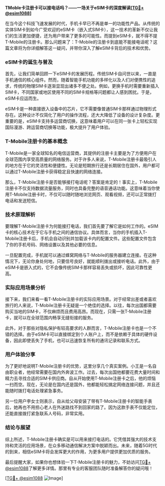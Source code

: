 **TMoble卡注册卡可以接电话吗？——一场关于eSIM卡的深度解读[[TG💪+ @esim1088](https://t.me/s/esim1088)]**

在当今这个科技飞速发展的时代，手机卡早已不再是单一的功能性产品。从传统的实体SIM卡到如今广受欢迎的eSIM卡（嵌入式SIM卡），这一技术的革新不仅让我们的生活更加便捷，还为用户带来了更多的可能性。而提到eSIM卡，就不得不提T-Mobile的注册卡。那么问题来了：T-Mobile的注册卡到底能不能接电话呢？这篇文章将为你详细解答这一疑问，并带你深入了解eSIM卡背后的技术和优势。

### eSIM卡的诞生与普及

首先，让我们简单回顾一下eSIM卡的发展历程。传统SIM卡自问世以来，一直是手机通信的核心组件。然而，随着智能手机功能的多样化以及人们对便携性的追求，传统的物理SIM卡逐渐显现出诸多不便之处。例如，更换手机时需要重新插入SIM卡，不同国家或地区使用不同的SIM卡规格等问题都让人感到困扰。于是，eSIM卡应运而生。

eSIM卡是一种直接嵌入设备中的芯片，它不需要像普通SIM卡那样通过物理形式存在。这种设计不仅简化了用户的操作流程，还大大降低了设备的设计复杂度。更重要的是，eSIM卡支持多运营商切换，这意味着用户可以在同一张卡上轻松实现国际漫游、跨运营商切换等功能，极大提升了用户体验。

### T-Mobile注册卡的基本概念

T-Mobile是一家全球知名的电信运营商，其提供的注册卡主要是为了方便用户在全球范围内享受高质量的网络服务。对于许多人来说，T-Mobile注册卡最吸引人的地方在于它的灵活性和便捷性。无论是短期旅行还是长期居住在国外，用户都可以通过T-Mobile注册卡获得稳定且快速的网络连接。

那么，T-Mobile注册卡是否能够接打电话呢？答案是肯定的！事实上，T-Mobile注册卡不仅支持数据流量服务，同时也具备完整的语音通话功能。这意味着当你使用T-Mobile注册卡时，不仅可以随时随地浏览网页、观看视频，还可以正常拨打电话和发送短信。

### 技术原理解析

要理解T-Mobile注册卡为何能接打电话，我们首先要了解它是如何工作的。eSIM卡的核心技术在于它与手机之间的通信协议。具体而言，当你的手机插入T-Mobile注册卡后，手机会自动识别并加载该卡内的配置文件。这些配置文件包含了你的手机号码、网络设置以及其他必要的信息。

一旦配置完成，手机就可以通过蜂窝网络与T-Mobile的服务器建立连接。在这种情况下，无论你身处何地，只要信号良好，就能顺利拨出或接听电话。此外，由于eSIM卡是嵌入式的，它不会像传统SIM卡那样容易丢失或损坏，因此可靠性更高。

### 实际应用场景分析

接下来，我们来看一看T-Mobile注册卡的实际应用场景。对于经常出差或者喜欢旅行的人来说，T-Mobile注册卡无疑是一个绝佳的选择。以往，每次出国都需要购买当地的SIM卡，不仅麻烦而且费用高昂。而现在，只需一张T-Mobile注册卡，就可以在全球范围内畅享无缝衔接的服务。

此外，对于那些对隐私保护有较高要求的人群而言，T-Mobile注册卡也是一个不错的选择。由于eSIM卡可以直接绑定到个人账户上，而不是依赖于具体的硬件设备，因此即使丢失了手机，也可以迅速恢复所有的通讯记录和联系方式。

### 用户体验分享

为了更好地说明T-Mobile注册卡的优势，这里分享几个真实案例。小王是一名自由职业者，他经常需要在国内外奔波工作。过去，每次出国他都要花费大量时间和精力去寻找合适的SIM卡供应商。自从开始使用T-Mobile注册卡之后，他的烦恼一扫而空。现在，无论是在国内还是国外，他都能轻松搞定网络连接问题，并且还能随时拨打电话处理紧急事务。

另一位用户李女士则表示，自从给父母安装了带有T-Mobile注册卡的智能手表后，她再也不用担心老人在外迷路找不到回家的路了。因为这款手表不仅能定位，还能直接拨打紧急联系人号码，非常实用。

### 结论与展望

综上所述，T-Mobile注册卡确实是可以用来接打电话的。它凭借其强大的技术支持和灵活的应用场景，在众多移动通信解决方案中脱颖而出。未来，随着5G时代的到来，相信eSIM卡将会发挥更大的作用，为更多用户提供更加优质的服务。

最后提醒大家，如果你也想体验一下T-Mobile注册卡的魅力，不妨访问[TG💪+ @esim1088](https://t.me/s/esim1088)了解更多详情。那里有专业的客服团队随时准备解答你的疑问哦！

[[TG💪+ @esim1088](https://t.me/s/esim1088) ![Image](https://i.postimg.cc/4NQfJmqS/Snipaste-2025-05-13-00-14-12.png)]